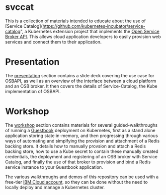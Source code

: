 # svccat

This is a collection of materials intended to educate about the use of [Service Catalog](https://github.com/kubernetes-incubator/service-catalog", a
Kubernetes extension project that implements the [Open Service Broker API](https://github.com/openservicebrokerapi/servicebroker). This allows
cloud application developers to easily provision web services and connect them to their application.

# Presentation

The [presentation](https://github.com/IBM/svccat/tree/master/presentation) section contains a slide deck covering the use case for OSBAPI, as well
as an overview of the interface between a cloud platform and an OSB broker. It then covers the details of Service-Catalog, the Kube implementation of OSBAPI.

# Workshop
The [workshop](https://github.com/IBM/svccat/tree/master/workshop) section contains materials for several guided-walkthroughs of running a [Guestbook](https://github.com/IBM/guestbook)
deployment on Kubernetes, first as a stand alone application storing state in-memory, and then progressing through various ways of automating and simplfying the provision and attachment
of a Redis backing store. It details how to manually provsion and attach a Redis backing store, how to use a Kube secret to contain these manually created credentials, the deployment
and registering of an OSB broker with Service Catalog, and finally the use of that broker to provision and bind a Redis service instance to your Guestbook application.

The various walkthroughs and demos of this repository can be used with a free-tier [IBM Cloud account](https://www.ibm.com/cloud/), so they can be done without the need to locally deploy
and manage a Kubernetes cluster.
